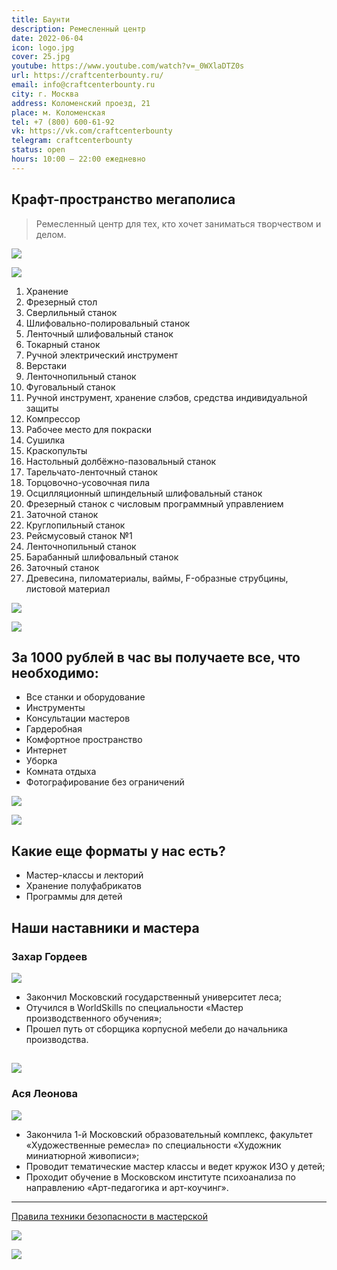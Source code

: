 ```yaml
---
title: Баунти
description: Ремесленный центр
date: 2022-06-04
icon: logo.jpg
cover: 25.jpg
youtube: https://www.youtube.com/watch?v=_0WXlaDTZ0s
url: https://craftcenterbounty.ru/
email: info@craftcenterbounty.ru
city: г. Москва
address: Коломенский проезд, 21
place: м. Коломенская
tel: +7 (800) 600-61-92 
vk: https://vk.com/craftcenterbounty
telegram: craftcenterbounty
status: open
hours: 10:00 – 22:00 ежедневно
---
```


## Крафт-пространство мегаполиса

> Ремесленный центр для тех, кто хочет заниматься творчеством и делом.

![](./images/18.jpg)

![](./images/39.jpg)

1. Хранение
2. Фрезерный стол
3. Сверлильный станок
4. Шлифовально-полировальный станок
5. Ленточный шлифовальный станок
6. Токарный станок
7. Ручной электрический инструмент
8. Верстаки
9. Ленточнопильный станок
10. Фуговальный станок
11. Ручной инструмент, хранение слэбов, средства индивидуальной защиты
12. Компрессор
13. Рабочее место для покраски
14. Сушилка
15. Краскопульты
16. Настольный долбёжно-пазовальный станок
17. Тарельчато-ленточный станок
18. Торцовочно-усовочная пила
19. Осцилляционный шпиндельный шлифовальный станок
20. Фрезерный станок с числовым программный управлением
21. Заточной станок
22. Круглопильный станок
23. Рейсмусовый станок №1
24. Ленточнопильный станок
25. Барабанный шлифовальный станок
26. Заточный станок
27. Древесина, пиломатериалы, ваймы, F-образные струбцины, листовой материал

![](./images/50.jpg)

![](./images/77.jpg)

## За 1000 рублей в час вы получаете все, что необходимо:

- Все станки и оборудование
- Инструменты
- Консультации мастеров
- Гардеробная
- Комфортное пространство
- Интернет
- Уборка
- Комната отдыха
- Фотографирование без ограничений

![](./images/68.jpg)

![](./images/72.jpg)
 
## Какие еще форматы у нас есть?

- Мастер-классы и лекторий
- Хранение полуфабрикатов
- Программы для детей

## Наши наставники и мастера

### Захар Гордеев

![](./images/zahar.jpg)


- Закончил Московский государственный университет леса;
- Отучился в WorldSkills по специальности «Мастер производственного обучения»;
- Прошел путь от сборщика корпусной мебели до начальника производства.

![](./images/65.jpg)
---
  


### Ася Леонова

![](./images/leonova.jpg)

- Закончила 1-й Московский образовательный комплекс, факультет «Художественные ремесла» по специальности «Художник миниатюрной живописи»;
- Проводит тематические мастер классы и ведет кружок ИЗО у детей;
- Проходит обучение в Московском институте психоанализа по направлению «Арт-педагогика и арт-коучинг».

---



[Правила техники безопасности в мастерской](./tb/index.md)

![](./images/90.jpg)

![](./images/12.jpg)